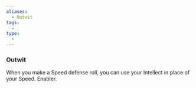 ```yaml
---
aliases:
  - Outwit
tags:
  - 
type:
  - 
---
```

### Outwit

When you make a Speed defense roll, you can use your Intellect in place of your Speed. Enabler.